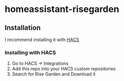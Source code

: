 # homeassistant-risegarden



## Installation

I recommend installing it with [HACS](https://github.com/hacs/integration)

### Installing with HACS

1. Go to HACS -> Integrations
2. Add this repo into your HACS custom repositories
3. Search for Rise Garden and Download it
